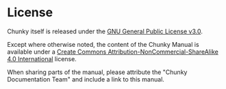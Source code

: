 # License

Chunky itself is released under the [GNU General Public License v3.0](https://github.com/chunky-dev/chunky/blob/master/LICENSE).

Except where otherwise noted, the content of the Chunky Manual is available under a [Create Commons Attribution-NonCommercial-ShareAlike 4.0 International](https://creativecommons.org/licenses/by-nc-sa/4.0/) license.

When sharing parts of the manual, please attribute the "Chunky Documentation Team" and include a link to this manual.
